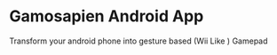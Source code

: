 Gamosapien Android App
========================

Transform your android phone into gesture based (Wii Like ) Gamepad

